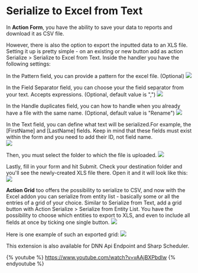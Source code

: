 # Serialize to Excel from Text

In **Action Form**, you have the ability to save your data to reports and download it as CSV file. 

However, there is also the option to export the inputted data to an XLS file.  Setting it up is pretty simple - on an existing or new button add as action Serialize > Serialize to Excel from Text. Inside the handler you have the following settings:

In the Pattern field, you can provide a pattern for the excel file. (Optional)
![][105]

In the Field Separator field, you can choose your the field separator from your text.
Accepts expressions. (Optional, default value is ",")
![][106]

In the Handle duplicates field, you can how to handle when you already have a file with the same name. (Optional, default value is "Rename")
![][107]

In the Text field, you can define what text will be serialized.For example, the [FirstName] and [LastName] fields. Keep in mind that these fields must exist within the form and you need to add their ID, not field name.  
![][92] 

Then, you must select the folder to which the file is uploaded. 
![][93] 

Lastly, fill in your form and hit Submit. Check your destination folder and you'll see the newly-created XLS file there. Open it and it will look like this: 
![][94] 

**Action Grid** too offers the possibility to serialize to CSV, and now with the Excel addon you can serialize from entity list - basically some or all the entries of a grid of your choice. Similar to Serialize from Text, add a grid button with Action Serialize > Serialize from Entity List. You have the possibility to choose which entities to export to XLS, and even to include all fields at once by ticking one single button. 
![][95] 

Here is one example of such an exported grid: 
![][96] 

This extension is also available for DNN Api Endpoint and Sharp Scheduler. 

{% youtube %} https://www.youtube.com/watch?v=vAAjBXPbdIw {% endyoutube %}


[91]: https://sites.google.com/a/dnnsharp.com/action-form-v2/_/rsrc/1426773527546/extensions/excel/both%20buttons.png
[92]: https://sites.google.com/a/dnnsharp.com/action-form-v2/_/rsrc/1426773670625/extensions/excel/serialize%20to%20excel.png
[93]: https://sites.google.com/a/dnnsharp.com/action-form-v2/_/rsrc/1426773712952/extensions/excel/excel%20folder.png
[94]: https://sites.google.com/a/dnnsharp.com/action-form-v2/_/rsrc/1426773772222/extensions/excel/text%20excel.png
[95]: https://sites.google.com/a/dnnsharp.com/action-form-v2/_/rsrc/1426773826540/extensions/excel/serialize%20entity.png
[96]: https://sites.google.com/a/dnnsharp.com/action-form-v2/_/rsrc/1426774091559/extensions/excel/grid.png
[97]: http://www.dnnsharp.com/dnn/modules/action-form-builder/whats-new
[98]: http://www.dnnsharp.com/Support#opturl=%2Faction-form
[99]: http://www.dnnsharp.com/support/request-a-video-tutorial
[100]: https://www.google.com/a/UniversalLogin?service=jotspot&continue=https://sites.google.com/a/dnnsharp.com/action-form-v2/extensions/excel
[101]: /a/dnnsharp.com/action-form-v2/system/app/pages/recentChanges
[102]: /a/dnnsharp.com/action-form-v2/system/app/pages/reportAbuse
[103]: javascript:;
[104]: http://sites.google.com
[105]: https://c254fe5a-a-f1e965b1-s-sites.googlegroups.com/a/dnnsharp.com/action-form-v2/FillePattern.bmp 
[106]: https://c254fe5a-a-f1e965b1-s-sites.googlegroups.com/a/dnnsharp.com/action-form-v2/Field%20Separator.bmp
[107]: https://c254fe5a-a-f1e965b1-s-sites.googlegroups.com/a/dnnsharp.com/action-form-v2/Handle%20Duplicates.bmp